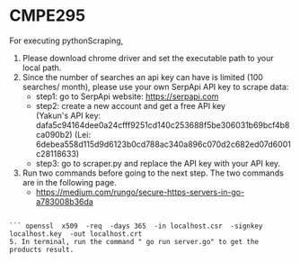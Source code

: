 # CMPE295

For executing pythonScraping, 
1. Please download chrome driver and set the executable path to your local path.
2. Since the number of searches an api key can have is limited (100 searches/ month), please use your own SerpApi API key to scrape data:
    - step1: go to SerpApi website: https://serpapi.com
    - step2: create a new account and get a free API key
             <br /> (Yakun's API key: dafa5c94164dee0a24cfff9251cd140c253688f5be306031b69bcf4b8ca090b2) 
             (Lei: 6debea558d115d9d6123b0cd788ac340a896c070d2c682ed07d6001c28118633)
    - step3: go to scraper.py and replace the API key with your API key.
3. Run two commands before going to the next step. The two commands are in the following page.
    - https://medium.com/rungo/secure-https-servers-in-go-a783008b36da
   
  ``` openssl req  -new  -newkey rsa:2048  -nodes  -keyout localhost.key  -out localhost.csr
  
  ``` openssl  x509  -req  -days 365  -in localhost.csr  -signkey localhost.key  -out localhost.crt
5. In terminal, run the command " go run server.go" to get the products result.

